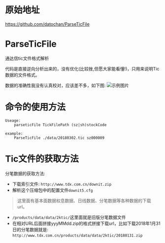# 原始地址
https://github.com/datochan/ParseTicFile

# ParseTicFile
通达信tic文件格式解析

代码是直接逆向分析出来的，没有优化(比较挫,但愿大家能看懂!)，只用来说明Tic数据的文件格式。

数据的准确性我没有认真校对，应该差不多，如下图:
![示例图片](https://raw.githubusercontent.com/datochan/ParseTicFile/master/data/example.png)

# 命令的使用方法

```$bash
Useage:
    parseticFile TickFilePath (sz|sh)stockCode
    
example:
    ParseTicFile ./data/20180302.tic sz000009
```

# Tic文件的获取方法

分笔数据的获取方法:

* 下载索引文件: `http://www.tdx.com.cn/downit.zip`
* 解析这个压缩包中的配置文件`downit5.cfg` 
> 这里面有基本面数据权息数据、日线数据、分笔数据等各种数据的下载url。
* `/products/data/data/2ktic/`这里面就是旧版分笔数据文件
* 在相对URL后面拼接yyyMMdd.zip的格式拼接下载url，比如下载2018年1月31日的分笔数据就是:
`http://www.tdx.com.cn/products/data/data/2ktic/20180131.zip`
